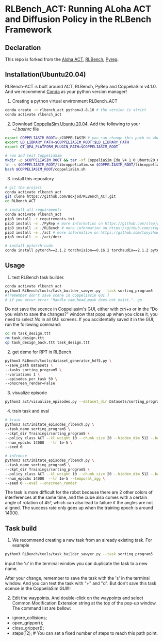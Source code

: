 

# RLBench_ACT: Running ALoha ACT and Diffusion Policy in the RLBench Framework

## Declaration

This repo is forked from the [Aloha ACT](https://github.com/tonyzhaozh/act), [RLBench](https://github.com/stepjam/RLBench), [Pyrep](https://github.com/stepjam/PyRep).

## Installation(Ubuntu20.04)

RLBench-ACT is built around ACT, RLBench, PyRep and CoppeliaSim v4.1.0. And we recommend [Conda](https://github.com/conda-forge/miniforge) as your python version manager!

1. Creating a python virtual environment RLBench_ACT

```bash
conda create -n rlbench_act python=3.8.10 # the version is strict
conda activate rlbench_act
```

2. Download [CoppeliaSim Ubuntu 20.04](https://www.coppeliarobotics.com/files/V4_1_0/CoppeliaSim_Edu_V4_1_0_Ubuntu20_04.tar.xz). Add the following to your *~/.bashrc* file
    
```bash
export COPPELIASIM_ROOT=~/COPPELIASIM # you can change this path to where you want
export LD_LIBRARY_PATH=$COPPELIASIM_ROOT:$LD_LIBRARY_PATH
export QT_QPA_PLATFORM_PLUGIN_PATH=$COPPELIASIM_ROOT
```

```bash
# run and test CoppeliaSim
mkdir -p $COPPELIASIM_ROOT && tar -xf CoppeliaSim_Edu_V4_1_0_Ubuntu20_04.tar.xz -C $COPPELIASIM_ROOT --strip-components 1
ln -s $COPPELIASIM_ROOT/libcoppeliaSim.so $COPPELIASIM_ROOT/libcoppeliaSim.so.1
bash $COPPELIASIM_ROOT/coppeliaSim.sh  
```

3. install this repository
    
```bash
# git the project
conda activate rlbench_act
git clone https://github.com/Boxjod/RLBench_ACT.git
cd RLBench_ACT

# install all requirements
conda activate rlbench_act
pip3 install -r requirements.txt
pip3 install -e ./PyRep # more information on https://github.com/stepjam/PyRep
pip3 install -e ./RLBench # more information on https://github.com/stepjam/RLBench
pip3 install -e ./act # more information on https://github.com/tonyzhaozh/act
pip3 install -e ./act/detr

# install pytorch-cuda
conda install pytorch==2.1.2 torchvision==0.16.2 torchaudio==2.1.2 pytorch-cuda=12.1 -c pytorch -c nvidia

```

## Usage

1. test RLBench task builder. 
    
```bash
conda activate rlbench_act
python3 RLBench/tools/task_builder_sawyer.py --task sorting_program5 
#[remember don't save scene in Coppeliasim GUI ]
# if you occur error "Handle cam_head_mask does not exist.". go
```
Do not save the scence in Coppeliasim's GUI, either with *ctrl+s* or in the “Do you wish to save the changes?” window that pops up when you close it, you need to select *No* in all GUI screens. If you accidentally saved it in the GUI, run the following command:

```bash
cd rm task_design.ttt 
rm task_design.ttt 
cp task_design_back.ttt task_design.ttt
```

2. get demo for RPT in RLBench
    
```bash
python3 RLBench/tools/dataset_generator_hdf5.py \
--save_path Datasets \
--tasks sorting_program5 \
--variations 1 \
--episodes_per_task 50 \
--onscreen_render=False
```

3. visualize episode

```bash
python3 act/visualize_episodes.py --dataset_dir Datasets/sorting_program5/variation0 --episode_idx 0
```
4. train task and eval
    
```bash
# train
python3 act/imitate_episodes_rlbench.py \
--task_name sorting_program5 \
--ckpt_dir Trainings/sorting_program5 \
--policy_class ACT --kl_weight 10 --chunk_size 20 --hidden_dim 512 --batch_size 8 --dim_feedforward 3200 \
--num_epochs 14000  --lr 1e-5 \
--seed 0

# infrence
python3 act/imitate_episodes_rlbench.py \
--task_name sorting_program5 \
--ckpt_dir Trainings/sorting_program5 \
--policy_class ACT --kl_weight 10 --chunk_size 20 --hidden_dim 512 --batch_size 8 --dim_feedforward 3200 \
--num_epochs 14000  --lr 1e-5 --temporal_agg \
--seed 0 --eval --onscreen_render
```

The task is more difficult for the robot because there are 2 other colors of interferences at the same time, and the cube also comes with a certain angle of rotation of 45°, which can also lead to failure if the angles are not aligned. The success rate only goes up when the training epoch is around 14000.

## Task build

1. We recommend creating a new task from an already existing task. For example

```bash
python3 RLBench/tools/task_builder_sawyer.py --task sorting_program5
```
input the 'u' in the terminal window you can duplicate the task to a new name.

After your change, remember to save the task with the 's' in the terminal window. And you can test the task with "+" and "d".
But don't save this task scence in the CoppeliaSim GUI!!!

2. Edit the waypoints. And double-click on the waypoints and select Common Modification Extension string at the top of the pop-up window. The command list are bellow:

- ignore_collisions;
- open_gripper();
- close_gripper();
- steps(12); # You can set a fixed number of steps to reach this path point.
